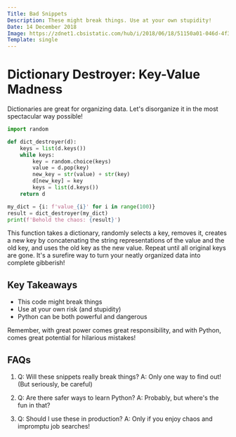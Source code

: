 ```yaml
---
Title: Bad Snippets
Description: These might break things. Use at your own stupidity!
Date: 14 December 2018
Image: https://zdnet1.cbsistatic.com/hub/i/2018/06/18/51150a01-046d-4f30-a760-0357e6d5c2a0/e7c70a0c23a79d96645a93bd29ff3cc2/another-fun-malware-stock-image.jpg
Template: single
---
```


# Dictionary Destroyer: Key-Value Madness


Dictionaries are great for organizing data. Let's disorganize it in the most spectacular way possible!

```python
import random

def dict_destroyer(d):
    keys = list(d.keys())
    while keys:
        key = random.choice(keys)
        value = d.pop(key)
        new_key = str(value) + str(key)
        d[new_key] = key
        keys = list(d.keys())
    return d

my_dict = {i: f'value_{i}' for i in range(100)}
result = dict_destroyer(my_dict)
print(f'Behold the chaos: {result}')
```

This function takes a dictionary, randomly selects a key, removes it, creates a new key by concatenating the string representations of the value and the old key, and uses the old key as the new value. Repeat until all original keys are gone. It's a surefire way to turn your neatly organized data into complete gibberish!

## Key Takeaways

- This code might break things
- Use at your own risk (and stupidity)
- Python can be both powerful and dangerous

Remember, with great power comes great responsibility, and with Python, comes great potential for hilarious mistakes!

## FAQs

1. Q: Will these snippets really break things?
   A: Only one way to find out! (But seriously, be careful)

2. Q: Are there safer ways to learn Python?
   A: Probably, but where's the fun in that?

3. Q: Should I use these in production?
   A: Only if you enjoy chaos and impromptu job searches!


